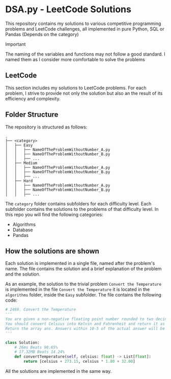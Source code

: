 # DSA.py - LeetCode Solutions

This repository contains my solutions to various competitive programming problems and LeetCode challenges, all implemented in pure Python, SQL or Pandas (Depends on the category)

> [!IMPORTANT]
> The naming of the variables and functions may not follow a good standard.
> I named them as I consider more comfortable to solve the problems

## LeetCode

This section includes my solutions to LeetCode problems. For each problem, I strive to provide not only the solution but also an the result of its efficiency and complexity.

## Folder Structure

The repository is structured as follows:

```plaintext
.
├── <category>
│   ├── Easy
│   │   ├── NameOfTheProblemWithoutNumber_A.py
│   │   ├── NameOfTheProblemWithoutNumber_B.py
│   │   ├── ...
│   ├── Medium
│   │   ├── NameOfTheProblemWithoutNumber_A.py
│   │   ├── NameOfTheProblemWithoutNumber_B.py
│   │   ├── ...
│   ├── Hard
│   │   ├── NameOfTheProblemWithoutNumber_A.py
│   │   ├── NameOfTheProblemWithoutNumber_B.py
│   │   ├── ...
```

The `category` folder contains subfolders for each difficulty level. Each subfolder contains the solutions to the problems of that difficulty level.
In this repo you will find the following categories:

-   Algorithms
-   Database
-   Pandas

## How the solutions are shown

Each solution is implemented in a single file, named after the problem's name. The file contains the solution and a brief explanation of the problem and the solution.

As an example, the solution to the trivial problem `Convert the Temperature` is implemented in the file `Convert the Temperature` it is located in the `algorithms` folder, inside the `Easy` subfolder. The file contains the following code:

```python
# 2469. Convert the Temperature
'''
You are given a non-negative floating point number rounded to two decimal places celsius, that denotes the temperature in Celsius.
You should convert Celsius into Kelvin and Fahrenheit and return it as an array ans = [kelvin, fahrenheit].
Return the array ans. Answers within 10-5 of the actual answer will be accepted.
'''

class Solution:
    # 26ms Beats 98.65%
    # 17.32MB Beats 14.24%
    def convertTemperature(self, celsius: float) -> List[float]:
        return [celsius + 273.15, celsius * 1.80 + 32.00]
```

All the solutions are implemented in the same way.
